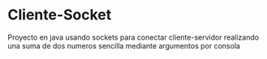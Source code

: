 # Cliente-Socket

Proyecto en java usando sockets para conectar cliente-servidor realizando una suma de dos numeros sencilla mediante argumentos por consola
